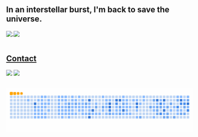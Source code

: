 ## In an interstellar burst, I'm back to save the universe.

<div>
  <a href="https://github.com/yzhwang">
   <img align="center" height="170" src="https://github-readme-stats.vercel.app/api/top-langs/?username=yzhwang&layout=compact&langs_count=16&theme=dracula"/>
  <img align="center" src="https://github-readme-stats.vercel.app/api?username=yzhwang&show_icons=true&theme=dracula&include_all_commits=true&count_private=true&hide=issues"/>
</div>
 
</br>

## Contact 
<div> 
  <a href="https://www.linkedin.com/in/yangzihao-wang-1a128916/" target="_blank"><img src="https://img.shields.io/badge/-LinkedIn-%230077B5?style=for-the-badge&logo=linkedin&logoColor=white" target="_blank"></a> 
  <a href = "mailto: gpunerd@gmail.com"><img src="https://img.shields.io/badge/-Gmail-%23333?style=for-the-badge&logo=gmail&logoColor=white" target="_blank"></a>
 </br>
</br>
 
  ![Snake animation](https://github.com/yzhwang/yzhwang/blob/output/ocean.gif)
 
</div>
